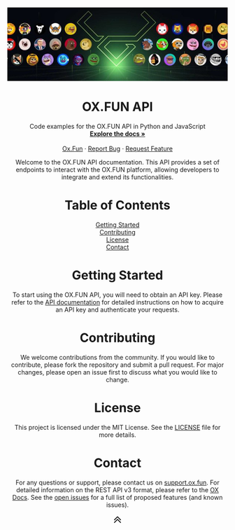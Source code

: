 <a id="readme-top"></a>

<br />
<div align="center">
  <a href="https://ox.fun">
    <img src="images/image.png" alt="Logo">
  </a>

  <h1 align="center"><strong>OX.FUN API</strong></h1>

  <p align="center">
    Code examples for the OX.FUN API in Python and JavaScript
    <br />
    <a href="https://oxoxox.gitbook.io/ox-docs/api"><strong>Explore the docs »</strong></a>
    <br />
    <br />
    <a href="https://ox.fun">Ox.Fun</a>
    ·
    <a href="https://github.com/oxdom/Api/issues/new?labels=bug&template=bug-report---.md">Report Bug</a>
    ·
    <a href="https://github.com/oxdom/Api/issues/new?labels=enhancement&template=feature-request---.md">Request Feature</a>
  </p>
</div>
<p align="center">
Welcome to the OX.FUN API documentation. This API provides a set of endpoints to interact with the OX.FUN platform, allowing developers to integrate and extend its functionalities.
</p>
<h1 align="center"><strong>Table of Contents</strong></h1>
<p align="center">
<a href="#getting-started">Getting Started</a>
<br />
<a href="#contributing">Contributing</a>
<br />
<a href="#license">License</a>
<br />
<a href="#contact">Contact</a>
</p>

<h1 align="center"><a id="getting-started"><strong>Getting Started</strong></a></h1>
<p align="center">
To start using the OX.FUN API, you will need to obtain an API key. Please refer to the <a href="https://oxoxox.gitbook.io/ox-docs/api/">API documentation</a> for detailed instructions on how to acquire an API key and authenticate your requests.
</p>

<h1 align="center"><a id="contributing"><strong>Contributing</strong></a></h1>
<p align="center">
We welcome contributions from the community. If you would like to contribute, please fork the repository and submit a pull request. For major changes, please open an issue first to discuss what you would like to change.
</p>

<h1 align="center"><a id="license"><strong>License</strong></a></h1>
<p align="center">
This project is licensed under the MIT License. See the <a href="LICENSE">LICENSE</a> file for more details.
</p>

<h1 align="center"><a id="contact"><strong>Contact</strong></a></h1>
<p align="center">
For any questions or support, please contact us on <a href="https://support.ox.fun">support.ox.fun</a>.
For detailed information on the REST API v3 format, please refer to the <a href="https://oxoxox.gitbook.io/ox-docs/api/restapi">OX Docs</a>.
See the <a href="https://github.com/oxdom/Api/issues">open issues</a> for a full list of proposed features (and known issues).
</p>

<p align="center">
  <a href="#readme-top">
    <span class="line-md--chevron-double-up"></span>
  </a>
</p>

<style>
.line-md--chevron-double-up {
  display: inline-block;
  width: 24px;
  height: 24px;
  --svg: url("data:image/svg+xml,%3Csvg xmlns='http://www.w3.org/2000/svg' viewBox='0 0 24 24'%3E%3Cg fill='none' stroke='%23000' stroke-dasharray='12' stroke-dashoffset='12' stroke-linecap='round' stroke-linejoin='round' stroke-width='2'%3E%3Cpath d='M12 5l-7 7M12 5l7 7'%3E%3Canimate fill='freeze' attributeName='stroke-dashoffset' dur='0.3s' values='12;0'/%3E%3C/path%3E%3Cpath d='M12 11l-7 7M12 11l7 7'%3E%3Canimate fill='freeze' attributeName='stroke-dashoffset' begin='0.3s' dur='0.3s' values='12;0'/%3E%3C/path%3E%3C/g%3E%3C/svg%3E");
  background-color: currentColor;
  -webkit-mask-image: var(--svg);
  mask-image: var(--svg);
  -webkit-mask-repeat: no-repeat;
  mask-repeat: no-repeat;
  -webkit-mask-size: 100% 100%;
  mask-size: 100% 100%;
}
</style>
